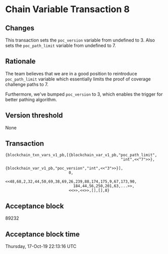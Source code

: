 # Chain Variable Transaction 8

## Changes

This transaction sets the `poc_version` variable from undefined to 3.
Also sets the `poc_path_limit` variable from undefined to 7.

## Rationale

The team believes that we are in a good position to reintroduce `poc_path_limit` variable
which essentially limits the proof of coverage challenge paths to 7.

Furthermore, we've bumped `poc_version` to 3, which enables the trigger for better pathing algorithm.

## Version threshold

None

## Transaction

```
{blockchain_txn_vars_v1_pb,[{blockchain_var_v1_pb,"poc_path_limit",
                                                   "int",<<"7">>},
                             {blockchain_var_v1_pb,"poc_version","int",<<"3">>}],
                            0,
                            <<48,68,2,32,44,50,69,38,69,26,239,88,174,175,9,67,173,90,
                              184,44,56,250,201,63,...>>,
                            <<>>,<<>>,[],[],8}
```

## Acceptance block

89232

## Acceptance block time

Thursday, 17-Oct-19 22:13:16 UTC
